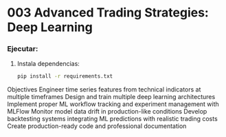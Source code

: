 # 003 Advanced Trading Strategies: Deep Learning

### Ejecutar:
1. Instala dependencias:
   ```bash
   pip install -r requirements.txt

Objectives
Engineer time series features from technical indicators at multiple timeframes
Design and train multiple deep learning architectures
Implement proper ML workflow tracking and experiment management with MLFlow
Monitor model data drift in production-like conditions
Develop backtesting systems integrating ML predictions with realistic trading costs
Create production-ready code and professional documentation
 
